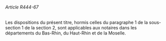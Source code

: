 ###### Article R444-67

Les dispositions du présent titre, hormis celles du paragraphe 1 de la sous-section 1 de la section 2, sont applicables aux notaires dans les départements du Bas-Rhin, du Haut-Rhin et de la Moselle.

